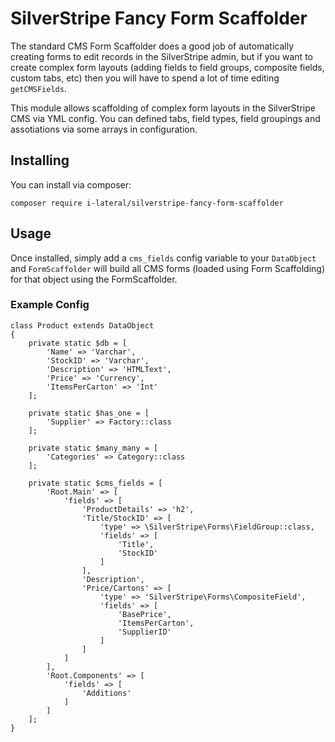 # SilverStripe Fancy Form Scaffolder

The standard CMS Form Scaffolder does a good job of automatically creating forms to edit records in
the SilverStripe admin, but if you want to create complex form layouts (adding fields to field groups,
composite fields, custom tabs, etc) then you will have to spend a lot of time editing `getCMSFields`.

This module allows scaffolding of complex form layouts in the SilverStripe CMS via YML config. You can defined
tabs, field types, field groupings and assotiations via some arrays in configuration.

## Installing

You can install via composer:

    composer require i-lateral/silverstripe-fancy-form-scaffolder

## Usage

Once installed, simply add a `cms_fields` config variable to your `DataObject` and `FormScaffolder` will build all
CMS forms (loaded using Form Scaffolding) for that object using the FormScaffolder.

### Example Config

```
class Product extends DataObject
{
    private static $db = [
        'Name' => 'Varchar',
        'StockID' => 'Varchar',
        'Description' => 'HTMLText',
        'Price' => 'Currency',
        'ItemsPerCarton' => 'Int'
    ];

    private static $has_one = [
        'Supplier' => Factory::class
    ];

    private static $many_many = [
        'Categories' => Category::class
    ];

    private static $cms_fields = [
        'Root.Main' => [
            'fields' => [
                'ProductDetails' => 'h2',
                'Title/StockID' => [
                    'type' => \SilverStripe\Forms\FieldGroup::class,
                    'fields' => [
                        'Title',
                        'StockID'
                    ]
                ],
                'Description',
                'Price/Cartons' => [
                    'type' => 'SilverStripe\Forms\CompositeField',
                    'fields' => [
                        'BasePrice',
                        'ItemsPerCarton',
                        'SupplierID'
                    ]
                ]
            ]
        ],
        'Root.Components' => [
            'fields' => [
                'Additions'
            ]
        ]
    ];
}
```
